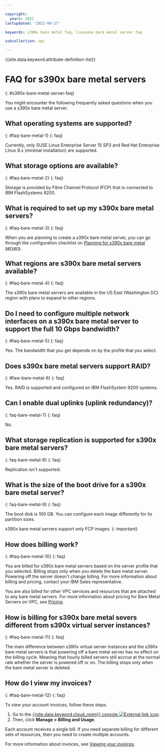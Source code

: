 ```yaml
---

copyright:
  years: 2022
lastupdated: "2022-09-27"

keywords: s390x bare metal faq, linuxone bare metal server faq

subcollection: vpc

---
```


{{site.data.keyword.attribute-definition-list}}

# FAQ for s390x bare metal servers
{: #s390x-bare-metal-server-faq}

You might encounter the following frequently asked questions when you use a s390x bare metal server.

## What operating systems are supported?
{: #faq-bare-metal-1}
{: faq}

Currently, only SUSE Linux Enterprise Server 15 SP3 and Red Hat Enterprise Linux 8.x (minimal installation) are supported.

## What storage options are available?
{: #faq-bare-metal-2}
{: faq}

Storage is provided by Fibre Channel Protocol (FCP) that is connected to IBM FlashSystems 9200.

## What is required to set up my s390x bare metal servers? 
{: #faq-bare-metal-3}
{: faq}

When you are planning to create a s390x bare metal server, you can go through the configuration checklist on [Planning for s390x bare metal servers](/docs/vpc?topic=vpc-planning-for-bare-metal-servers). 

## What regions are s390x bare metal servers available?
{: #faq-bare-metal-4}
{: faq}

The s390x bare metal servers are available in the US East (Washington DC) region with plans to expand to other regions. 

## Do I need to configure multiple network interfaces on a s390x bare metal server to support the full 10 Gbps bandwidth?
{: #faq-bare-metal-5}
{: faq}

Yes. The bandwidth that you get depends on by the profile that you select.

## Does s390x bare metal servers support RAID?
{: #faw-bare-metal-6}
{: faq}

Yes. RAID is supported and configured on IBM FlashSystem 9200 systems.

## Can I enable dual uplinks (uplink redundancy)?
{: faq-bare-metal-7}
{: faq}

No.

## What storage replication is supported for s390x bare metal servers?
{: faq-bare-metal-8}
{: faq}

Replication isn't supported.

## What is the size of the boot drive for a s390x bare metal server?
{: faq-bare-metal-9}
{: faq}

The boot disk is 100 GB. You can configure each image differently for its partition sizes.  

s390x bare metal servers support only FCP images.
{: important}

## How does billing work?
{: #faq-bare-metal-10}
{: faq}

You are billed for s390x bare metal servers based on the server profile that you selected. Billing stops only when you delete the bare metal server. Powering off the server doesn't change billing. For more information about billing and pricing, contact your IBM Sales representative.

You are also billed for other VPC services and resources that are attached to any bare metal servers. For more information about pricing for Bare Metal Servers on VPC, see [Pricing](https://www.ibm.com/cloud/vpc/pricing).

## How is billing for s390x bare metal severs different from s390x virtual server instances?
{: #faq-bare-metal-11}
{: faq}

The main difference between s390x virtual server instances and the s390x bare metal servers is that powering off a bare metal server has no effect on the billing cycle. Meaning that hourly billed servers still accrue at the normal rate whether the server is powered off or on. The billing stops only when the bare metal server is deleted.

## How do I view my invoices?
{: #faq-bare-metal-12}
{: faq}

To view your account invoices, follow these steps.

1. Go to the [{{site.data.keyword.cloud_notm}} console ![External link icon](images/launch-glyph.svg "External link icon")](https://{DomainName}).
2. Then, click **Manage > Billing and Usage**.

Each account receives a single bill. If you need separate billing for different sets of resources, then you need to create multiple accounts.

For more information about invoices, see [Viewing your invoices](/docs/billing-usage?topic=billing-usage-managing-invoices).
